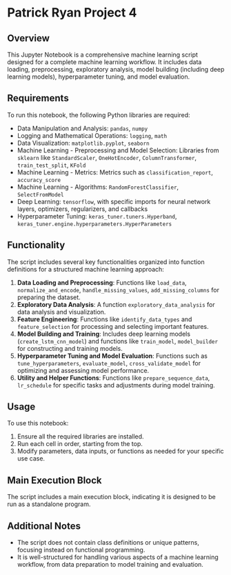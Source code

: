# Patrick Ryan Project 4

## Overview
This Jupyter Notebook is a comprehensive machine learning script designed for a complete machine learning workflow. It includes data loading, preprocessing, exploratory analysis, model building (including deep learning models), hyperparameter tuning, and model evaluation.

## Requirements
To run this notebook, the following Python libraries are required:
- Data Manipulation and Analysis: `pandas`, `numpy`
- Logging and Mathematical Operations: `logging`, `math`
- Data Visualization: `matplotlib.pyplot`, `seaborn`
- Machine Learning - Preprocessing and Model Selection: Libraries from `sklearn` like `StandardScaler`, `OneHotEncoder`, `ColumnTransformer`, `train_test_split`, `KFold`
- Machine Learning - Metrics: Metrics such as `classification_report`, `accuracy_score`
- Machine Learning - Algorithms: `RandomForestClassifier`, `SelectFromModel`
- Deep Learning: `tensorflow`, with specific imports for neural network layers, optimizers, regularizers, and callbacks
- Hyperparameter Tuning: `keras_tuner.tuners.Hyperband`, `keras_tuner.engine.hyperparameters.HyperParameters`

## Functionality
The script includes several key functionalities organized into function definitions for a structured machine learning approach:
1. **Data Loading and Preprocessing**: Functions like `load_data`, `normalize_and_encode`, `handle_missing_values`, `add_missing_columns` for preparing the dataset.
2. **Exploratory Data Analysis**: A function `exploratory_data_analysis` for data analysis and visualization.
3. **Feature Engineering**: Functions like `identify_data_types` and `feature_selection` for processing and selecting important features.
4. **Model Building and Training**: Includes deep learning models (`create_lstm_cnn_model`) and functions like `train_model`, `model_builder` for constructing and training models.
5. **Hyperparameter Tuning and Model Evaluation**: Functions such as `tune_hyperparameters`, `evaluate_model`, `cross_validate_model` for optimizing and assessing model performance.
6. **Utility and Helper Functions**: Functions like `prepare_sequence_data`, `lr_schedule` for specific tasks and adjustments during model training.

## Usage
To use this notebook:
1. Ensure all the required libraries are installed.
2. Run each cell in order, starting from the top.
3. Modify parameters, data inputs, or functions as needed for your specific use case.

## Main Execution Block
The script includes a main execution block, indicating it is designed to be run as a standalone program.

## Additional Notes
- The script does not contain class definitions or unique patterns, focusing instead on functional programming.
- It is well-structured for handling various aspects of a machine learning workflow, from data preparation to model training and evaluation.
 
